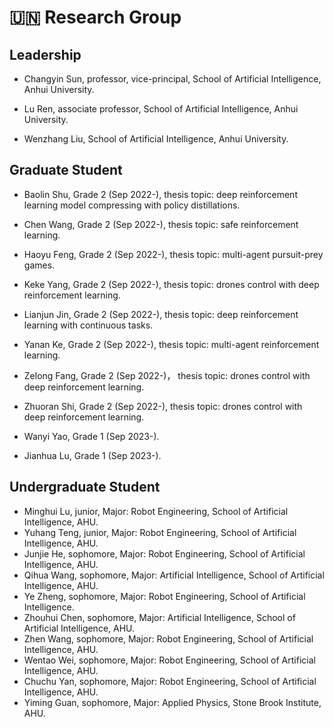 # 🇺🇳 Research Group

## Leadership

- Changyin Sun, professor, vice-principal, School of Artificial Intelligence, Anhui University.

- Lu Ren, associate professor, School of Artificial Intelligence, Anhui University.

- Wenzhang Liu, School of Artificial Intelligence, Anhui University.

## Graduate Student

- Baolin Shu, Grade 2 (Sep 2022-), thesis topic: deep reinforcement learning model compressing with policy distillations.

- Chen Wang, Grade 2 (Sep 2022-), thesis topic: safe reinforcement learning.

- Haoyu Feng, Grade 2 (Sep 2022-), thesis topic: multi-agent pursuit-prey games.

- Keke Yang, Grade 2 (Sep 2022-), thesis topic: drones control with deep reinforcement learning.

- Lianjun Jin, Grade 2 (Sep 2022-), thesis topic: deep reinforcement learning with continuous tasks.

- Yanan Ke, Grade 2 (Sep 2022-), thesis topic: multi-agent reinforcement learning.

- Zelong Fang, Grade 2 (Sep 2022-)， thesis topic: drones control with deep reinforcement learning.

- Zhuoran Shi, Grade 2 (Sep 2022-), thesis topic: drones control with deep reinforcement learning.

- Wanyi Yao, Grade 1 (Sep 2023-).

- Jianhua Lu, Grade 1 (Sep 2023-).

## Undergraduate Student

<!-- From freshman, sophomore, junior, to senior. -->

- Minghui Lu, junior, Major: Robot Engineering, School of Artificial Intelligence, AHU.
- Yuhang Teng, junior, Major: Robot Engineering, School of Artificial Intelligence, AHU.
- Junjie He, sophomore, Major: Robot Engineering, School of Artificial Intelligence, AHU.
- Qihua Wang, sophomore, Major: Artificial Intelligence, School of Artificial Intelligence, AHU.
- Ye Zheng, sophomore, Major: Robot Engineering, School of Artificial Intelligence.
- Zhouhui Chen, sophomore, Major: Artificial Intelligence, School of Artificial Intelligence, AHU.
- Zhen Wang, sophomore, Major: Robot Engineering, School of Artificial Intelligence, AHU.
- Wentao Wei, sophomore, Major: Robot Engineering, School of Artificial Intelligence, AHU.
- Chuchu Yan, sophomore, Major: Robot Engineering, School of Artificial Intelligence, AHU.
- Yiming Guan, sophomore, Major: Applied Physics, Stone Brook Institute, AHU.